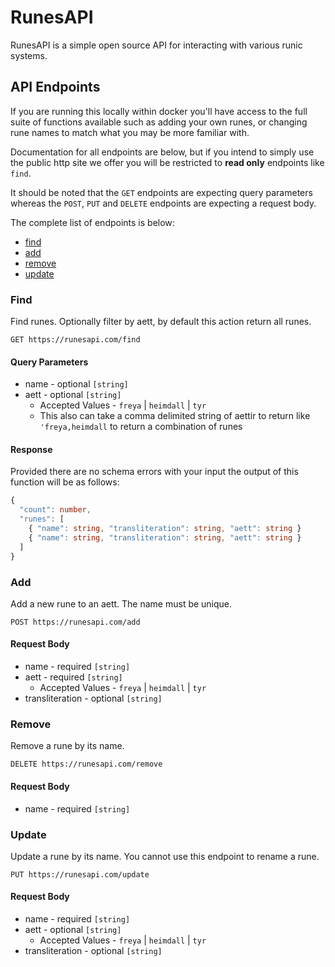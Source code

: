 # RunesAPI

RunesAPI is a simple open source API for interacting with various
runic systems.

## API Endpoints

If you are running this locally within docker you'll have access to the full
suite of functions available such as adding your own runes, or changing rune
names to match what you may be more familiar with.

Documentation for all endpoints are below, but if you intend to simply use the
public http site we offer you will be restricted to **read only** endpoints like
`find`.

It should be noted that the `GET` endpoints are expecting query parameters whereas
the `POST`, `PUT` and `DELETE` endpoints are expecting a request body.

The complete list of endpoints is below:

- [find](#find)
- [add](#add)
- [remove](#remove)
- [update](#update)

### Find

Find runes. Optionally filter by aett, by default this action return all runes.

```http
GET https://runesapi.com/find
```

#### Query Parameters

- name - optional `[string]`
- aett - optional `[string]`
  - Accepted Values - `freya` | `heimdall` | `tyr`
  - This also can take a comma delimited string of aettir to return like `'freya,heimdall` to return a combination of runes

#### Response

Provided there are no schema errors with your input the output of this
function will be as follows:

```ts
{
  "count": number,
  "runes": [
    { "name": string, "transliteration": string, "aett": string }
    { "name": string, "transliteration": string, "aett": string }
  ]
}
```

### Add

Add a new rune to an aett. The name must be unique.

```http
POST https://runesapi.com/add
```

#### Request Body

- name - required `[string]`
- aett - required `[string]`
  - Accepted Values - `freya` | `heimdall` | `tyr`
- transliteration - optional `[string]`

### Remove

Remove a rune by its name.

```http
DELETE https://runesapi.com/remove
```

#### Request Body

- name - required `[string]`

### Update

Update a rune by its name. You cannot use this endpoint to rename a rune.

```http
PUT https://runesapi.com/update
```

#### Request Body

- name - required `[string]`
- aett - optional `[string]`
  - Accepted Values - `freya` | `heimdall` | `tyr`
- transliteration - optional `[string]`

